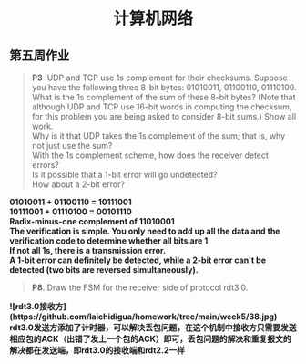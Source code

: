 # <center> 计算机网络 </center> #
## 第五周作业 ##



>  <strong>P3</strong> .UDP and TCP use 1s complement for their checksums. Suppose you have 
the following three 8-bit bytes: 01010011, 01100110, 01110100. <br>What is the 
1s complement of the sum of these 8-bit bytes? (Note that although UDP and 
TCP use 16-bit words in computing the checksum, for this problem you are 
being asked to consider 8-bit sums.) Show all work. <br>Why is it that UDP takes 
the 1s complement of the sum; that is, why not just use the sum? <br>With the 1s 
complement scheme, how does the receiver detect errors?<br> Is it possible that a 
1-bit error will go undetected? <br>How about a 2-bit error?

<strong>
01010011 + 01100110 = 10111001<br>
10111001 + 01110100 = 00101110<br>
Radix-minus-one complement of 11010001<br>
The verification is simple. You only need to add up all the data and the verification code to determine whether all bits are 1<br>
If not all 1s, there is a transmission error.<br>
A 1-bit error can definitely be detected, while a 2-bit error can't be detected (two bits are reversed simultaneously).
</strong>

><strong>P8</strong>. Draw the FSM for the receiver side of protocol rdt3.0.

<strong>
![rdt3.0接收方](https://github.com/laichidigua/homework/tree/main/week5/38.jpg)
rdt3.0发送方添加了计时器，可以解决丢包问题，在这个机制中接收方只需要发送相应包的ACK（出错了发上一个包的ACK）即可，丢包问题的解决和重复报文的解决都在发送端，即rdt3.0的接收端和rdt2.2一样
</strong>

     
